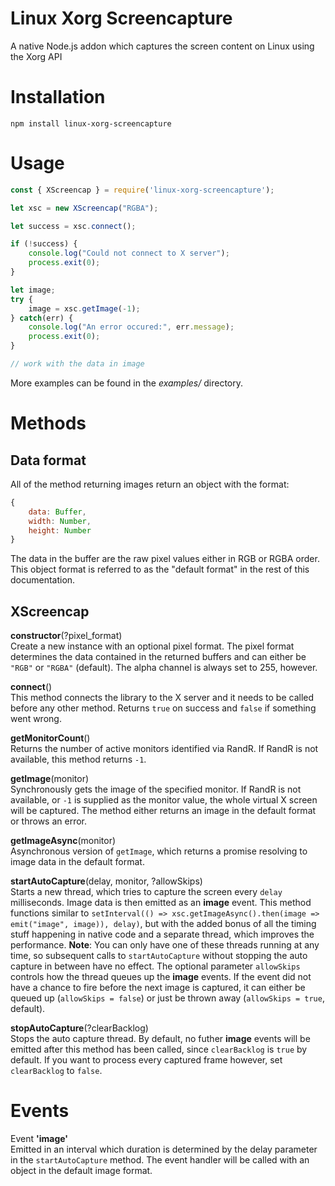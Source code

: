 # Linux Xorg Screencapture
A native Node.js addon which captures the screen content on Linux using the Xorg API

# Installation

    npm install linux-xorg-screencapture

# Usage

```javascript
const { XScreencap } = require('linux-xorg-screencapture');

let xsc = new XScreencap("RGBA");

let success = xsc.connect();

if (!success) {
	console.log("Could not connect to X server");
	process.exit(0);
}

let image;
try {
	image = xsc.getImage(-1);
} catch(err) {
	console.log("An error occured:", err.message);
	process.exit(0);
}

// work with the data in image
```

More examples can be found in the _examples/_ directory.

# Methods

## Data format

All of the method returning images return an object with the format:

```javascript
{
	data: Buffer,
	width: Number,
	height: Number
}
```

The data in the buffer are the raw pixel values either in RGB or RGBA order.
This object format is referred to as the "default format" in the rest of this documentation.

## XScreencap

**constructor**(?pixel_format)  
Create a new instance with an optional pixel format.
The pixel format determines the data contained in the returned buffers and can either be `"RGB"` or `"RGBA"` (default).
The alpha channel is always set to 255, however.

**connect**()  
This method connects the library to the X server and it needs to be called before any other method.
Returns `true` on success and `false` if something went wrong.

**getMonitorCount**()  
Returns the number of active monitors identified via RandR.
If RandR is not available, this method returns `-1`.

**getImage**(monitor)  
Synchronously gets the image of the specified monitor.
If RandR is not available, or `-1` is supplied as the monitor value, the whole virtual X screen will be captured.
The method either returns an image in the default format or throws an error.

**getImageAsync**(monitor)  
Asynchronous version of `getImage`, which returns a promise resolving to image data in the default format.

**startAutoCapture**(delay, monitor, ?allowSkips)  
Starts a new thread, which tries to capture the screen every `delay` milliseconds.
Image data is then emitted as an **image** event.
This method functions similar to `setInterval(() => xsc.getImageAsync().then(image => emit("image", image)), delay)`, but with the added bonus of all the timing stuff happening in native code and a separate thread, which improves the performance. **Note**: You can only have one of these threads running at any time, so subsequent calls to `startAutoCapture` without stopping the auto capture in between have no effect.
The optional parameter `allowSkips` controls how the thread queues up the **image** events.
If the event did not have a chance to fire before the next image is captured, it can either be queued up (`allowSkips = false`) or just be thrown away (`allowSkips = true`, default).

**stopAutoCapture**(?clearBacklog)  
Stops the auto capture thread.
By default, no futher **image** events will be emitted after this method has been called, since `clearBacklog` is `true` by default.
If you want to process every captured frame however, set `clearBacklog` to `false`.

# Events

Event **'image'**  
Emitted in an interval which duration is determined by the delay parameter in the `startAutoCapture` method.
The event handler will be called with an object in the default image format.